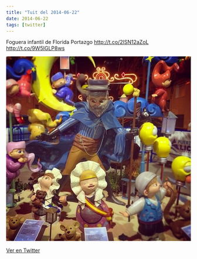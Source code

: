 ```yaml
---
title: "Tuit del 2014-06-22"
date: 2014-06-22
tags: [twitter]
---
```


Foguera infantil de Florida Portazgo http://t.co/2lSN12aZoL http://t.co/9W5IGLP8ws

![Imagen](/assets/images/480721155872284672-BqvdWBfIQAEBI9h.jpg)

[Ver en Twitter](https://twitter.com/i/web/status/480721155872284672)

